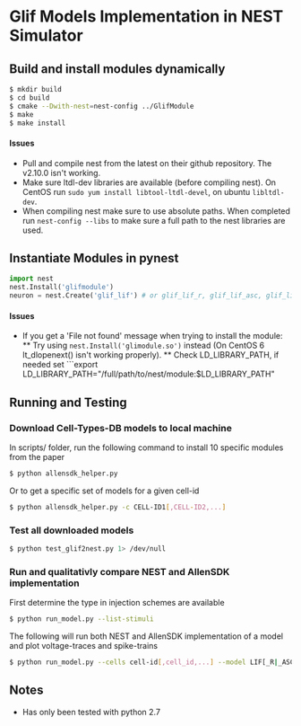 # Glif Models Implementation in NEST Simulator

## Build and install modules dynamically
```bash
$ mkdir build
$ cd build
$ cmake --Dwith-nest=nest-config ../GlifModule
$ make
$ make install
```
#### Issues
* Pull and compile nest from the latest on their github repository. The v2.10.0 isn't working.
* Make sure ltdl-dev libraries are available (before compiling nest). On CentOS run ```sudo yum install libtool-ltdl-devel```, on ubuntu ```libltdl-dev```.
* When compiling nest make sure to use absolute paths. When completed run ```nest-config --libs``` to make sure a full path to the nest libraries are used.

## Instantiate Modules in pynest
```python
import nest
nest.Install('glifmodule')
neuron = nest.Create('glif_lif') # or glif_lif_r, glif_lif_asc, glif_lif_r_asc
```
#### Issues 
* If you get a 'File not found' message when trying to install the module:
** Try using ```nest.Install('glimodule.so')``` instead (On CentOS 6 lt_dlopenext() isn't working properly).
** Check LD_LIBRARY_PATH, if needed set ```export LD_LIBRARY_PATH="/full/path/to/nest/module:$LD_LIBRARY_PATH"

## Running and Testing
### Download Cell-Types-DB models to local machine
In scripts/ folder, run the following command to install 10 specific modules from the paper
```bash
$ python allensdk_helper.py
```
Or to get a specific set of models for a given cell-id
```bash
$ python allensdk_helper.py -c CELL-ID1[,CELL-ID2,...]
```

### Test all downloaded models
```bash
$ python test_glif2nest.py 1> /dev/null
```

### Run and qualitativly compare NEST and AllenSDK implementation
First determine the type in injection schemes are available
```bash
$ python run_model.py --list-stimuli
```
The following will run both NEST and AllenSDK implementation of a model and plot voltage-traces and spike-trains
```bash
$ python run_model.py --cells cell-id[,cell_id,...] --model LIF[_R|_ASC|_R_ASC] --stimulus ramp-1[,long-square-1,ramp-2,...]
```

## Notes
* Has only been tested with python 2.7